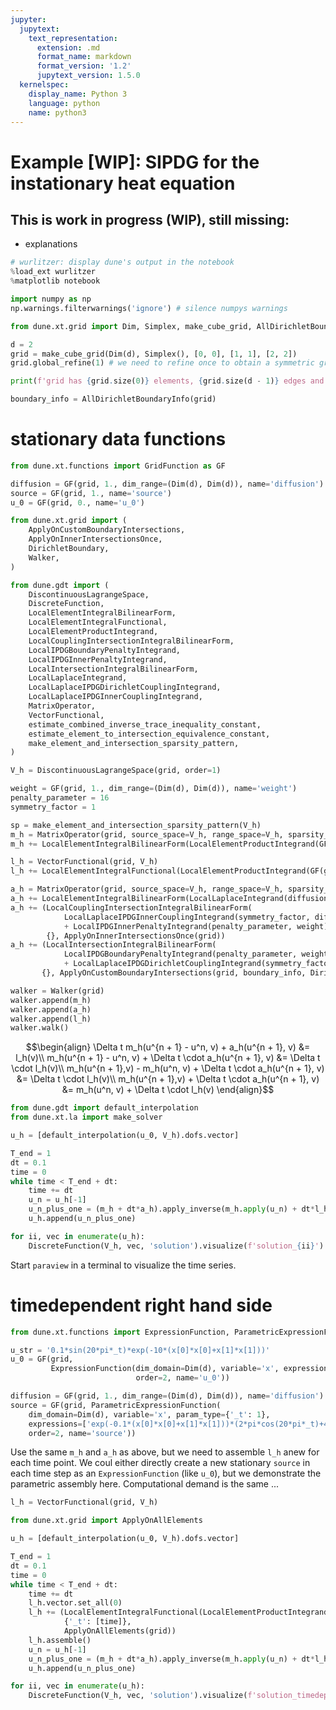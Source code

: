```yaml
---
jupyter:
  jupytext:
    text_representation:
      extension: .md
      format_name: markdown
      format_version: '1.2'
      jupytext_version: 1.5.0
  kernelspec:
    display_name: Python 3
    language: python
    name: python3
---
```


# Example [WIP]: SIPDG for the instationary heat equation

## This is work in progress (WIP), still missing:

* explanations

```python
# wurlitzer: display dune's output in the notebook
%load_ext wurlitzer
%matplotlib notebook

import numpy as np
np.warnings.filterwarnings('ignore') # silence numpys warnings
```

```python
from dune.xt.grid import Dim, Simplex, make_cube_grid, AllDirichletBoundaryInfo, visualize_grid

d = 2
grid = make_cube_grid(Dim(d), Simplex(), [0, 0], [1, 1], [2, 2])
grid.global_refine(1) # we need to refine once to obtain a symmetric grid

print(f'grid has {grid.size(0)} elements, {grid.size(d - 1)} edges and {grid.size(d)} vertices')

boundary_info = AllDirichletBoundaryInfo(grid)
```

# stationary data functions

```python
from dune.xt.functions import GridFunction as GF

diffusion = GF(grid, 1., dim_range=(Dim(d), Dim(d)), name='diffusion')
source = GF(grid, 1., name='source')
u_0 = GF(grid, 0., name='u_0')
```

```python
from dune.xt.grid import (
    ApplyOnCustomBoundaryIntersections,
    ApplyOnInnerIntersectionsOnce,
    DirichletBoundary,
    Walker,
)

from dune.gdt import (
    DiscontinuousLagrangeSpace,
    DiscreteFunction,
    LocalElementIntegralBilinearForm,
    LocalElementIntegralFunctional,
    LocalElementProductIntegrand,
    LocalCouplingIntersectionIntegralBilinearForm,
    LocalIPDGBoundaryPenaltyIntegrand,
    LocalIPDGInnerPenaltyIntegrand,
    LocalIntersectionIntegralBilinearForm,
    LocalLaplaceIntegrand,
    LocalLaplaceIPDGDirichletCouplingIntegrand,
    LocalLaplaceIPDGInnerCouplingIntegrand,
    MatrixOperator,
    VectorFunctional,
    estimate_combined_inverse_trace_inequality_constant,
    estimate_element_to_intersection_equivalence_constant,
    make_element_and_intersection_sparsity_pattern,
)

V_h = DiscontinuousLagrangeSpace(grid, order=1)
```

```python
weight = GF(grid, 1., dim_range=(Dim(d), Dim(d)), name='weight')
penalty_parameter = 16
symmetry_factor = 1

sp = make_element_and_intersection_sparsity_pattern(V_h)
m_h = MatrixOperator(grid, source_space=V_h, range_space=V_h, sparsity_pattern=sp)
m_h += LocalElementIntegralBilinearForm(LocalElementProductIntegrand(GF(grid, 1)))

l_h = VectorFunctional(grid, V_h)
l_h += LocalElementIntegralFunctional(LocalElementProductIntegrand(GF(grid, 1)).with_ansatz(source))

a_h = MatrixOperator(grid, source_space=V_h, range_space=V_h, sparsity_pattern=sp)
a_h += LocalElementIntegralBilinearForm(LocalLaplaceIntegrand(diffusion))
a_h += (LocalCouplingIntersectionIntegralBilinearForm(
            LocalLaplaceIPDGInnerCouplingIntegrand(symmetry_factor, diffusion, weight)
            + LocalIPDGInnerPenaltyIntegrand(penalty_parameter, weight)),
        {}, ApplyOnInnerIntersectionsOnce(grid))
a_h += (LocalIntersectionIntegralBilinearForm(
            LocalIPDGBoundaryPenaltyIntegrand(penalty_parameter, weight)
            + LocalLaplaceIPDGDirichletCouplingIntegrand(symmetry_factor, diffusion)),
       {}, ApplyOnCustomBoundaryIntersections(grid, boundary_info, DirichletBoundary()))

walker = Walker(grid)
walker.append(m_h)
walker.append(a_h)
walker.append(l_h)
walker.walk()
```

$$\begin{align}
\Delta t m_h(u^{n + 1} - u^n, v) + a_h(u^{n + 1}, v) &= l_h(v)\\
m_h(u^{n + 1} - u^n, v) + \Delta t \cdot a_h(u^{n + 1}, v) &= \Delta t \cdot l_h(v)\\
m_h(u^{n + 1},v) - m_h(u^n, v) + \Delta t \cdot a_h(u^{n + 1}, v) &= \Delta t \cdot l_h(v)\\
m_h(u^{n + 1},v) + \Delta t \cdot a_h(u^{n + 1}, v) &= m_h(u^n, v) + \Delta t \cdot l_h(v)
\end{align}$$

```python
from dune.gdt import default_interpolation
from dune.xt.la import make_solver

u_h = [default_interpolation(u_0, V_h).dofs.vector]

T_end = 1
dt = 0.1
time = 0
while time < T_end + dt:
    time += dt
    u_n = u_h[-1]
    u_n_plus_one = (m_h + dt*a_h).apply_inverse(m_h.apply(u_n) + dt*l_h.vector)
    u_h.append(u_n_plus_one)    
```

```python
for ii, vec in enumerate(u_h):
    DiscreteFunction(V_h, vec, 'solution').visualize(f'solution_{ii}')
```

Start `paraview` in a terminal to visualize the time series.


# timedependent right hand side

```python
from dune.xt.functions import ExpressionFunction, ParametricExpressionFunction

u_str = '0.1*sin(20*pi*_t)*exp(-10*(x[0]*x[0]+x[1]*x[1]))'
u_0 = GF(grid,
         ExpressionFunction(dim_domain=Dim(d), variable='x', expression=u_str.replace('_t', '0'),
                            order=2, name='u_0'))

diffusion = GF(grid, 1., dim_range=(Dim(d), Dim(d)), name='diffusion')
source = GF(grid, ParametricExpressionFunction(
    dim_domain=Dim(d), variable='x', param_type={'_t': 1},
    expressions=['exp(-0.1*(x[0]*x[0]+x[1]*x[1]))*(2*pi*cos(20*pi*_t)+4*sin(20*pi*_t)-40*sin(20*pi*_t)(x[0]*x[0]+x[1]*x[1]))'],
    order=2, name='source'))
```

Use the same `m_h` and `a_h` as above, but we need to assemble `l_h` anew for each time point. We coul either directly create a new stationary `source` in each time step as an `ExpressionFunction` (like `u_0`), but we demonstrate the parametric assembly here. Computational demand is the same ...

```python
l_h = VectorFunctional(grid, V_h)
```

```python
from dune.xt.grid import ApplyOnAllElements

u_h = [default_interpolation(u_0, V_h).dofs.vector]

T_end = 1
dt = 0.1
time = 0
while time < T_end + dt:
    time += dt
    l_h.vector.set_all(0)
    l_h += (LocalElementIntegralFunctional(LocalElementProductIntegrand(GF(grid, 1)).with_ansatz(source)),
            {'_t': [time]},
            ApplyOnAllElements(grid))
    l_h.assemble()    
    u_n = u_h[-1]
    u_n_plus_one = (m_h + dt*a_h).apply_inverse(m_h.apply(u_n) + dt*l_h.vector)
    u_h.append(u_n_plus_one)    
```

```python
for ii, vec in enumerate(u_h):
    DiscreteFunction(V_h, vec, 'solution').visualize(f'solution_timedep_data_{ii}')
```
